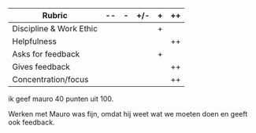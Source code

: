 | Rubric                  | -- | - | +/- | + | ++ |
|-------------------------|----|---|-----|---|----|
| Discipline & Work Ethic |    |   |     | + |    |
| Helpfulness             |    |   |     |   | ++ |
| Asks for feedback       |    |   |     | + |    |
| Gives feedback          |    |   |     |   | ++ |
| Concentration/focus     |    |   |     |   | ++ |

ik geef mauro 40 punten uit 100. 

Werken met Mauro was fijn, omdat hij weet wat we moeten doen en geeft ook feedback.